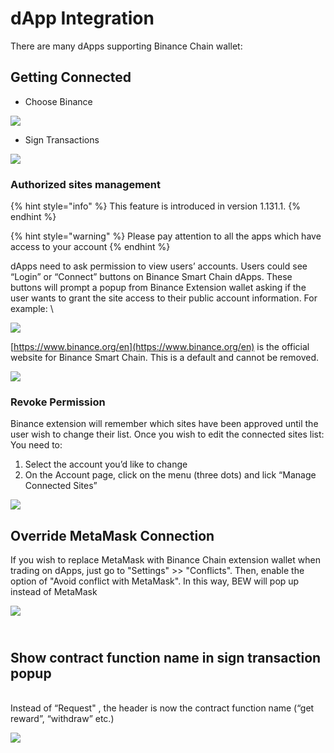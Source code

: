# dApp Integration

There are many dApps supporting Binance Chain wallet:&#x20;

## Getting Connected

* Choose Binance

![](<../.gitbook/assets/image (10).png>)

* Sign Transactions

![](https://lh4.googleusercontent.com/4XlT70gWJvCQ-mtiDQIkjc3p4kdwSnAz4FDyCRWfFkaUqq7KqT65rQR7Tm72MkjA8tT4\_9LXnduh0ZVsAlsWtLkU84QqreEnnmEhVzZGPsRn4dFdJJzXsnYoTFDubn2Ulc4xeF8B)

### Authorized sites management

{% hint style="info" %}
This feature is introduced in version 1.131.1.
{% endhint %}

{% hint style="warning" %}
&#x20;Please pay attention to all the apps which have access to your account&#x20;
{% endhint %}

dApps need to ask permission to view users’ accounts. Users could see “Login” or “Connect” buttons on Binance Smart Chain dApps. These buttons will prompt a popup from Binance Extension wallet asking if the user wants to grant the site access to their public account information. For example: \


![](<../.gitbook/assets/image (9).png>)

[https://www.binance.org/en](https://www.binance.org/en) is the official website for Binance Smart Chain. This is a default and cannot be removed.&#x20;

![](<../.gitbook/assets/image (72).png>)

### Revoke Permission

Binance extension will remember which sites have been approved until the user wish to change their list. Once you wish to edit the connected sites list: You need to:&#x20;

1. Select the account you’d like to change
2. On the Account page, click on the menu (three dots) and lick “Manage Connected Sites”&#x20;



![](../.gitbook/assets/image.png)

## Override MetaMask Connection

If you wish to replace MetaMask with Binance Chain extension wallet when trading on dApps, just go to "Settings" >> "Conflicts". Then, enable the option of "Avoid conflict with MetaMask". In this way, BEW will pop up instead of MetaMask

![](<../.gitbook/assets/image (67).png>)

\
Show contract function name in sign transaction popup
-----------------------------------------------------

\
Instead of “Request" , the header is now the contract function name (“get reward”, “withdraw” etc.)

![](<../.gitbook/assets/image (85).png>)

